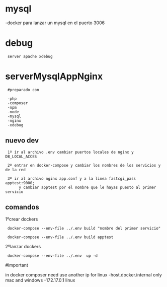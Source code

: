 # mysql 

-docker para lanzar un mysql en el puerto 3006
# debug
     server apache xdebug

# serverMysqlAppNginx
     #preparado con 

     -php
     -composer
     -npm
     -node
     -mysql
     -nginx
     -xdebug
     

## nuevo dev

     1º ir al archivo .env cambiar puertos locales de nginx y DB_LOCAL_ACCES

     2º entrar en docker-compose y cambiar los nombres de los servicios y de la red

     3º ir al archivo nginx app.conf y a la linea fastcgi_pass apptest:9000;
          y cambiar apptest por el nombre que le hayas puesto al primer servicio


## comandos

1ºcrear dockers

     docker-compose --env-file ../.env build "nombre del primer servicio"

     docker-compose --env-file ../.env build apptest

2ºlanzar dockers

     docker-compose --env-file ../.env  up -d 


#important 

in docker composer need use another ip for linux 
-host.docker.internal only mac and windows
-172.17.0.1 linux
